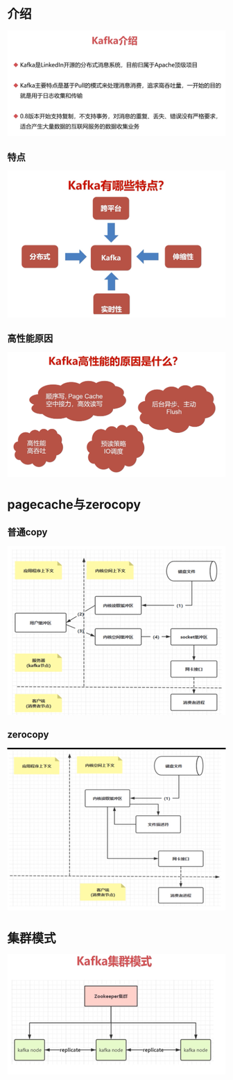 # 介绍

![](img\20.png)

## 特点

![](img\21.png)

## 高性能原因

![](img\22.png)

# pagecache与zerocopy

## 普通copy

![](img\23.png)

## zerocopy

![](img\24.png)

# 集群模式

![](img\25.png)